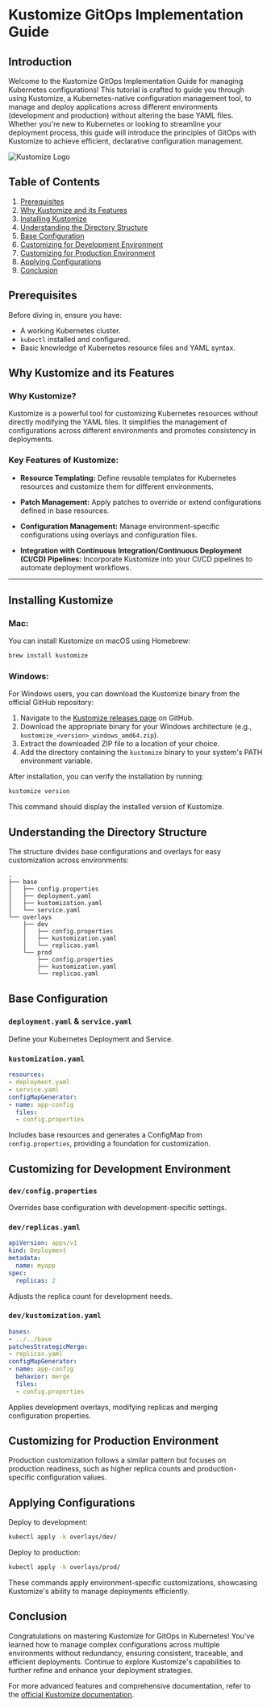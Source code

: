 # Kustomize GitOps Implementation Guide

## Introduction

Welcome to the Kustomize GitOps Implementation Guide for managing Kubernetes configurations! This tutorial is crafted to guide you through using Kustomize, a Kubernetes-native configuration management tool, to manage and deploy applications across different environments (development and production) without altering the base YAML files. Whether you're new to Kubernetes or looking to streamline your deployment process, this guide will introduce the principles of GitOps with Kustomize to achieve efficient, declarative configuration management.

![Kustomize Logo](https://kustomize.io/images/favicon.png)

## Table of Contents

1. [Prerequisites](#prerequisites)
1. [Why Kustomize and its Features](#why-kustomize-and-its-features)
2. [Installing Kustomize](#installing-kustomize)
3. [Understanding the Directory Structure](#understanding-the-directory-structure)
4. [Base Configuration](#base-configuration)
5. [Customizing for Development Environment](#customizing-for-development-environment)
6. [Customizing for Production Environment](#customizing-for-production-environment)
7. [Applying Configurations](#applying-configurations)
8. [Conclusion](#conclusion)

## Prerequisites

Before diving in, ensure you have:

- A working Kubernetes cluster.
- `kubectl` installed and configured.
- Basic knowledge of Kubernetes resource files and YAML syntax.


## Why Kustomize and its Features

### Why Kustomize?

Kustomize is a powerful tool for customizing Kubernetes resources without directly modifying the YAML files. It simplifies the management of configurations across different environments and promotes consistency in deployments. 

### Key Features of Kustomize:

- **Resource Templating:** Define reusable templates for Kubernetes resources and customize them for different environments.

- **Patch Management:** Apply patches to override or extend configurations defined in base resources.

- **Configuration Management:** Manage environment-specific configurations using overlays and configuration files.

- **Integration with Continuous Integration/Continuous Deployment (CI/CD) Pipelines:** Incorporate Kustomize into your CI/CD pipelines to automate deployment workflows.

---

## Installing Kustomize

### Mac:

You can install Kustomize on macOS using Homebrew:

```bash
brew install kustomize
```

### Windows:

For Windows users, you can download the Kustomize binary from the official GitHub repository:

1. Navigate to the [Kustomize releases page](https://github.com/kubernetes-sigs/kustomize/releases) on GitHub.
2. Download the appropriate binary for your Windows architecture (e.g., `kustomize_<version>_windows_amd64.zip`).
3. Extract the downloaded ZIP file to a location of your choice.
4. Add the directory containing the `kustomize` binary to your system's PATH environment variable.

After installation, you can verify the installation by running:

```bash
kustomize version
```

This command should display the installed version of Kustomize.


## Understanding the Directory Structure

The structure divides base configurations and overlays for easy customization across environments:

```
.
├── base
│   ├── config.properties
│   ├── deployment.yaml
│   ├── kustomization.yaml
│   └── service.yaml
└── overlays
    ├── dev
    │   ├── config.properties
    │   ├── kustomization.yaml
    │   └── replicas.yaml
    └── prod
        ├── config.properties
        ├── kustomization.yaml
        └── replicas.yaml
```

## Base Configuration

### `deployment.yaml` & `service.yaml`

Define your Kubernetes Deployment and Service.

### `kustomization.yaml`

```yaml
resources:
- deployment.yaml
- service.yaml
configMapGenerator:
- name: app-config
  files:
  - config.properties
```

Includes base resources and generates a ConfigMap from `config.properties`, providing a foundation for customization.

## Customizing for Development Environment

### `dev/config.properties`

Overrides base configuration with development-specific settings.

### `dev/replicas.yaml`

```yaml
apiVersion: apps/v1
kind: Deployment
metadata:
  name: myapp
spec:
  replicas: 2
```

Adjusts the replica count for development needs.

### `dev/kustomization.yaml`

```yaml
bases:
- ../../base
patchesStrategicMerge:
- replicas.yaml
configMapGenerator:
- name: app-config
  behavior: merge
  files:
  - config.properties
```

Applies development overlays, modifying replicas and merging configuration properties.

## Customizing for Production Environment

Production customization follows a similar pattern but focuses on production readiness, such as higher replica counts and production-specific configuration values.

## Applying Configurations

Deploy to development:

```bash
kubectl apply -k overlays/dev/
```

Deploy to production:

```bash
kubectl apply -k overlays/prod/
```

These commands apply environment-specific customizations, showcasing Kustomize's ability to manage deployments efficiently.

## Conclusion

Congratulations on mastering Kustomize for GitOps in Kubernetes! You've learned how to manage complex configurations across multiple environments without redundancy, ensuring consistent, traceable, and efficient deployments. Continue to explore Kustomize's capabilities to further refine and enhance your deployment strategies.

For more advanced features and comprehensive documentation, refer to the [official Kustomize documentation](https://kubectl.docs.kubernetes.io/).